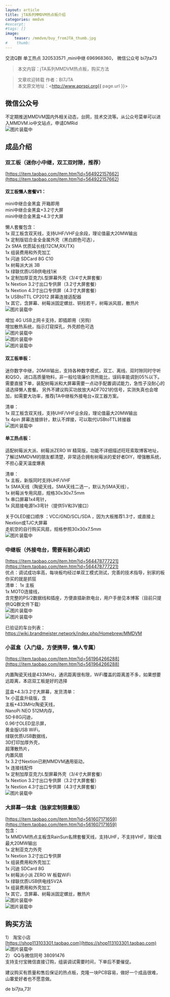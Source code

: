 ```yaml
---
layout: article
title: jTA系列MMDVM热点板介绍  
categories: mmdvm
#excerpt:
#tags: []
image:
    teaser: /mmdvm/buy_fromJTA_thumb.jpg
#    thumb:
---
```


交流Q群 单工热点 320533571 ,mini中继 696968360， 微信公众号 bi7jta73      

> 本文内容：jTA系列MMDVM热点板，购买方法      


> 文章欢迎转载
> 作者：BI7JTA  
> 本文原文地址：<http://www.aprspi.org{{ page.url }}>   
 
## 微信公众号
不定期推送MMDVM国内外相关动态，台网，技术交流等。从公众号菜单可以进入MMDVM.io中文站点，申请DMRid      
![图片装载中](/images/mmdvm/buy_fromJTA_Wechat.png) 
 
## 成品介绍 

### 双工板（迷你小中继，双工双时隙，推荐）  
[https://item.taobao.com/item.htm?id=564922157662](https://item.taobao.com/item.htm?id=564922157662)   
#### 双工板懒人套餐V1：  

mini中继合金黑盒 开箱即用  
mini中继合金黑盒+3.2寸大屏  
mini中继合金黑盒+4.3寸大屏  

懒人套餐包含：  
1x 双工板含双天线，支持UHF/VHF业余段，理论值最大20MW输出  
1x 定制版铝合金全金属外壳（黑白颜色可选），  
2x SMA 优质延长线(12CM,RX/TX)  
1x 组装费用和外壳加工  
1x 闪迪 SDCard 8G C10  
1x 树莓派大派 3B  
1x 绿联优质USB供电线1米  
1x 定制加厚亚克力L型屏幕外壳（3/4寸大屏套餐）  
1x Nextion 3.2寸出口专供屏（3.2寸大屏套餐）  
1x Nextion 4.3寸出口专供屏（4.3寸大屏套餐）  
1x USBtoTTL CP2012 屏幕连接适配器  
1x 其它，含屏幕、树莓派固定螺丝、铜柱若干，树莓派风扇，散热片  
![图片装载中](/images/mmdvm/wechat_duplex_allloy_case.jpg)   

增加 4G USB上网卡支持，即插即用（另购）    
增加散热系统，指示灯窥探孔，外壳颜色可选      
![图片装载中](/images/mmdvm/duplex_4G_dongle.JPG)   
![图片装载中](/images/mmdvm/duplex_4G_detail.png)   
![图片装载中](/images/mmdvm/duplex_Alloy_fan.JPG) 

 
#### 双工板单板：  
迷你数字中继，20MW输出，支持各种数字模式，双工、离线、双时隙同时守听和QSO，进口高质量物料，非一般垃圾廉价货所能比，误码率能调到05%以下。需要直接下单，装配树莓派和大屏幕需要一点动手配置调试能力，急性子没耐心的请选择懒人套餐。 另外不建议购买功放放大ADF7021的信号，实测失真也会增加，如需要大功率，推荐jTA中继板外接电台+双工器方案。   

清单：  
1x 双工板含双天线，支持UHF/VHF业余段，理论值最大20MW输出  
1x 4pin 屏幕连接排针，默认不焊接，可以取代USBtoTTL转接器  
![图片装载中](/images/mmdvm/wechat_duplex_board.jpg) 

#### 单工热点板：  
适配树莓派大派、树莓派ZERO W 精简版，功能不详细描述旺旺索取博客地址，了解过MMDVM的朋友都清楚，非常适合拥有树莓派的爱好者DIY，增强散系统，不担心夏天温度爆表  

清单：  
1x 主板，新版同时支持UHF/VHF  
1x SMA天线（陶瓷天线，SMA天线二选一，默认为SMA天线），  
1x 树莓派专用风扇，规格30x30x7.5mm  
1x 串口屏幕1x4弯针，  
1x 风扇接电源1x3弯针（提供5V和3V接口）  
 
关于OLED接口顺序 ：VCC/GND/SCL/SDA ，因为大板推荐1.3寸，或直接上Nextion或TJC大屏幕  
走航空的自行购买风扇，规格参照30x30x7.5mm   
![图片装载中](/images/mmdvm/wechat_simplex_rpi_fan.jpg) 

### 中继板（外接电台，需要有耐心调试）  
[https://item.taobao.com/item.htm?id=564478777221](https://item.taobao.com/item.htm?id=564478777221)   
优点：调试成功率高，每块板均经过单双工模式测试，完善的技术指导，别家的板你买的就是抓狂    
清单：
1x 主板  
1x MOTO连接线，   
含完整的PS/2数据线和插座，方便直插新款电台，用户手册见本博客（目前只提供QQ群文件下载）    
![图片装载中](/images/mmdvm/wechat_repeater_kit_338.jpg.jpg)   
![图片装载中](/images/mmdvm/wechat_repeater_kit_dmr.jpg)  

已验证的车台列表：   
https://wiki.brandmeister.network/index.php/Homebrew/MMDVM  
  
### 小蓝盒（入门级，方便携带，懒人专属）   
[https://item.taobao.com/item.htm?id=561964266288](https://item.taobao.com/item.htm?id=561964266288)   

内置陶瓷天线是433MHz，通讯距离很有限，WiFi覆盖的距离差不多，如果想要远距离，本店双工板是好的选择  

蓝盒+4.3/3.2寸大屏幕，发货清单：  
1x 小蓝盒升级版，含  
主板+433MHz陶瓷天线，  
NanoPi NEO 512M内存，  
SD卡8G闪迪，  
0.96寸OLED显示屏，  
黄金版USB WiFi，  
绿联优质USB数据线，  
3D打印加厚外壳，  
超薄散热片，  
内置风扇  
1x 3.2寸Nextion已刷MMDVM通用驱动，  
1x 连接线配件  
1x 定制加厚亚克力L型屏幕外壳（3/4寸大屏套餐）  
1x Nextion 3.2寸出口专供屏（3.2寸大屏套餐）  
1x Nextion 4.3寸出口专供屏（4.3寸大屏套餐）  
![图片装载中](/images/mmdvm/wechat_nanohs_lcd.jpg)   

### 大屏幕一体盒（独家定制限量版）
[https://item.taobao.com/item.htm?id=561607171659](https://item.taobao.com/item.htm?id=561607171659)    
包含：   
1x MMDVM热点主板含RainSun名牌套餐天线，支持UHF，不支持VHF，理论值最大20MW输出   
1x 定制亚克力外壳  
1x Nextion 3.2寸出口专供屏  
1x 组装费用和外壳加工  
1x 闪迪 SDCard 8G   
1x 树莓派小派 ZERO W 板载WiFi  
1x 绿联优质USB供电线5V2A  
1x 组装费用和外壳加工  
1x 其它，含屏幕、树莓派固定螺丝，散热片  
![图片装载中](/images/mmdvm/LCD-In-ONE_back.jpg)   
![图片装载中](/images/mmdvm/LCD-In-ONE.png)    


## 购买方法   
1） 淘宝小店  
[https://shop113103301.taobao.com](https://shop113103301.taobao.com)    
![图片装载中](/images/mmdvm/nano_userguide_taobao.png)     
2） QQ与微信同号 38091476  
支持支付宝微信直接订购，组装调试需要时间，下单后不要催促。   

建议购买有质量和售后保证的热点板，克隆一块PCB容易，做好一个成品很难，山寨爱好者也不愿意做。   

de bi7jta,73!
